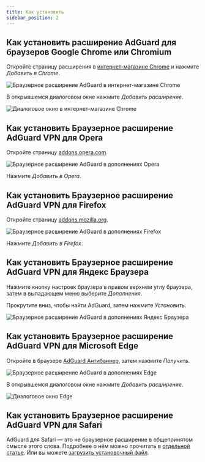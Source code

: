 ```yaml
---
title: Как установить
sidebar_position: 2
---
```


## Как установить расширение AdGuard для браузеров Google Chrome или Chromium

Откройте страницу расширения в [интернет-магазине Chrome](https://agrd.io/extension_chrome) и нажмите _Добавить в Chrome_.

![Браузерное расширение AdGuard в интернет-магазине Chrome](https://cdn.adguard.com/content/Kb/ad_blocker/browser_extension/ad_blocker_browser_extension_chrome.png)

В открывшемся диалоговом окне нажмите _Добавить расширение_.

![Диалоговое окно в интернет-магазине Chrome](https://cdn.adguard.com/content/Kb/ad_blocker/browser_extension/ad_blocker_browser_extension_chrome1.png)

## Как установить Браузерное расширение AdGuard VPN для Opera

Откройте страницу [addons.opera.com](https://agrd.io/extension_opera).

![Браузерное расширение AdGuard в дополнениях Opera](https://cdn.adguard.com/content/Kb/ad_blocker/browser_extension/ad_blocker_browser_extension_opera.png)

Нажмите _Добавить в Opera_.

## Как установить Браузерное расширение AdGuard VPN для Firefox

Откройте страницу [addons.mozilla.org](https://agrd.io/extension_firefox).

![Браузерное расширение AdGuard в дополнениях Firefox](https://cdn.adguard.com/content/Kb/ad_blocker/browser_extension/ad_blocker_browser_extension_firefox.png)

Нажмите _Добавить в Firefox_.

## Как установить Браузерное расширение AdGuard VPN для Яндекс Браузера

Нажмите кнопку настроек браузера в правом верхнем углу браузера, затем в выпадающем меню выберите _Дополнения_.

Прокрутите вниз, чтобы найти AdGuard, затем нажмите _Установить_.

![Браузерное расширение AdGuard в дополнениях Яндекс Браузера](https://cdn.adguard.com/content/Kb/ad_blocker/browser_extension/ad_blocker_browser_extension_yandex.png)

## Как установить Браузерное расширение AdGuard VPN для Microsoft Edge

Откройте в браузере [AdGuard Антибаннер](https://agrd.io/extension_edge), затем нажмите _Получить_.

![Браузерное расширение AdGuard в дополнениях Edge](https://cdn.adguard.com/content/Kb/ad_blocker/browser_extension/ad_blocker_browser_extension_edge.png)

В открывшемся диалоговом окне нажмите _Добавить расширение_.

![Диалоговое окно Edge](https://cdn.adguard.com/content/Kb/ad_blocker/browser_extension/ad_blocker_browser_extension_edge1.png)

## Как установить Браузерное расширение AdGuard VPN для Safari

AdGuard для Safari — это не браузерное расширение в общепринятом смысле этого слова. Подробнее о нём можно прочитать в [отдельной статье](/adguard-for-safari/overview). Или вы можете [загрузить установочный файл](https://agrd.io/safari_release).